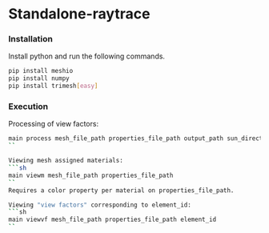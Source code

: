 # Standalone-raytrace

### Installation

Install python and run the following commands.

```sh
pip install meshio
pip install numpy
pip install trimesh[easy]
```

### Execution

Processing of view factors:
```sh
main process mesh_file_path properties_file_path output_path sun_direction
``

Viewing mesh assigned materials:
```sh
main viewm mesh_file_path properties_file_path
``
Requires a color property per material on properties_file_path.

Viewing "view factors" corresponding to element_id:
```sh
main viewvf mesh_file_path properties_file_path element_id
``
